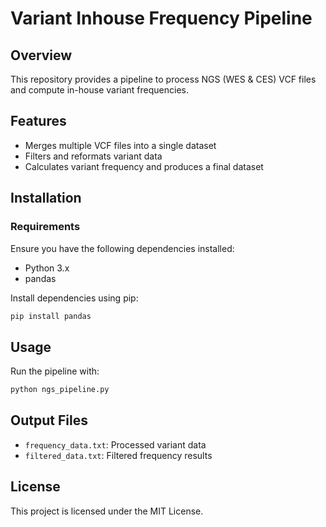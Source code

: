 # Variant Inhouse Frequency Pipeline

## Overview
This repository provides a pipeline to process NGS (WES & CES) VCF files and compute in-house variant frequencies.

## Features
- Merges multiple VCF files into a single dataset
- Filters and reformats variant data
- Calculates variant frequency and produces a final dataset

## Installation
### Requirements
Ensure you have the following dependencies installed:
- Python 3.x
- pandas

Install dependencies using pip:
```bash
pip install pandas
```

## Usage
Run the pipeline with:
```bash
python ngs_pipeline.py
```

## Output Files
- `frequency_data.txt`: Processed variant data
- `filtered_data.txt`: Filtered frequency results

## License
This project is licensed under the MIT License.
